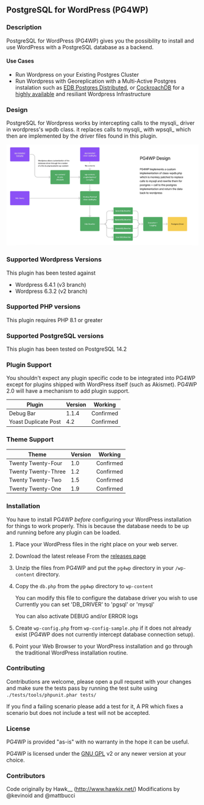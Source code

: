 ## PostgreSQL for WordPress (PG4WP) 

### Description 

PostgreSQL for WordPress (PG4WP) gives you the possibility to install and use WordPress with a PostgreSQL database as a backend.

#### Use Cases

- Run Wordpress on your Existing Postgres Cluster
- Run Wordpress with Georeplication with a Multi-Active Postgres instalation such as [EDB Postgres Distributed](https://www.enterprisedb.com/products/edb-postgres-distributed), or [CockroachDB](https://www.cockroachlabs.com/serverless/) for a [highly available](https://www.cockroachlabs.com/blog/brief-history-high-availability/) and resiliant Wordpress Infrastructure

### Design

PostgreSQL for Wordpress works by intercepting calls to the mysqli_ driver in wordpress's wpdb class.
it replaces calls to mysqli_ with wpsqli_ which then are implemented by the driver files found in this plugin. 

![PG4WP Design](docs/images/pg4wp_design.png)

### Supported Wordpress Versions

This plugin has been tested against 
- Wordpress 6.4.1 (v3 branch)
- Wordpress 6.3.2 (v2 branch)

### Supported PHP versions

This plugin requires PHP 8.1 or greater

### Supported PostgreSQL versions

This plugin has been tested on PostgreSQL 14.2

### Plugin Support

You shouldn't expect any plugin specific code to be integrated into PG4WP except for plugins shipped with WordPress itself (such as Akismet).
PG4WP 2.0 will have a mechanism to add plugin support.

| Plugin                 | Version     | Working   |
| -----------            | ----------- | --------- |
| Debug Bar              | 1.1.4       | Confirmed |
| Yoast Duplicate Post   | 4.2         | Confirmed |

### Theme Support

| Theme                 | Version     | Working   |
| -----------           | ----------- | --------- |
| Twenty Twenty-Four    | 1.0         | Confirmed |
| Twenty Twenty-Three   | 1.2         | Confirmed |
| Twenty Twenty-Two     | 1.5         | Confirmed |
| Twenty Twenty-One     | 1.9         | Confirmed |

### Installation

You have to install PG4WP *before* configuring your WordPress installation for things to work properly. 
This is because the database needs to be up and running before any plugin can be loaded.

1.  Place your WordPress files in the right place on your web server.

1.  Download the latest release From the [releases page](https://github.com/PostgreSQL-For-Wordpress/postgresql-for-wordpress/releases)

1.	Unzip the files from PG4WP and put the `pg4wp` directory in your `/wp-content` directory.

1.	Copy the `db.php` from the `pg4wp` directory to `wp-content`
	
	You can modify this file to configure the database driver you wish to use
	Currently you can set 'DB_DRIVER' to 'pgsql' or 'mysql'
	
	You can also activate DEBUG and/or ERROR logs

1.	Create `wp-config.php` from `wp-config-sample.php` if it does not already exist (PG4WP does not currently intercept database connection setup).

1.	Point your Web Browser to your WordPress installation and go through the traditional WordPress installation routine.


### Contributing

Contributions are welcome, please open a pull request with your changes and make sure the tests pass by running the test suite using
`./tests/tools/phpunit.phar tests/`

If you find a failing scenario please add a test for it, A PR which fixes a scenario but does not include a test will not be accepted. 

### License
PG4WP is provided "as-is" with no warranty in the hope it can be useful.

PG4WP is licensed under the [GNU GPL](http://www.gnu.org/licenses/gpl.html "GNU GPL") v2 or any newer version at your choice.

### Contributors
Code originally by Hawk__ (http://www.hawkix.net/)
Modifications by @kevinoid and @mattbucci